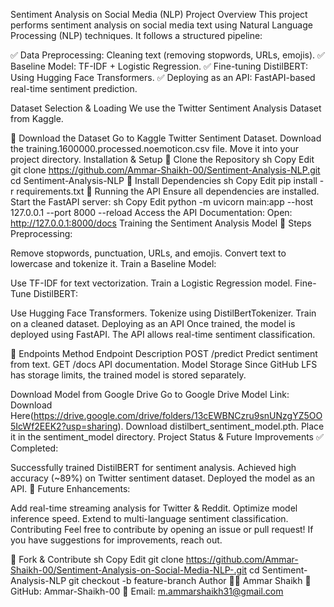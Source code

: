 Sentiment Analysis on Social Media (NLP)
Project Overview
This project performs sentiment analysis on social media text using Natural Language Processing (NLP) techniques. It follows a structured pipeline:

✅ Data Preprocessing: Cleaning text (removing stopwords, URLs, emojis).
✅ Baseline Model: TF-IDF + Logistic Regression.
✅ Fine-tuning DistilBERT: Using Hugging Face Transformers.
✅ Deploying as an API: FastAPI-based real-time sentiment prediction.

Dataset Selection & Loading
We use the Twitter Sentiment Analysis Dataset from Kaggle.

🔹 Download the Dataset
Go to Kaggle Twitter Sentiment Dataset.
Download the training.1600000.processed.noemoticon.csv file.
Move it into your project directory.
Installation & Setup
🔹 Clone the Repository
sh
Copy
Edit
git clone https://github.com/Ammar-Shaikh-00/Sentiment-Analysis-NLP.git
cd Sentiment-Analysis-NLP
🔹 Install Dependencies
sh
Copy
Edit
pip install -r requirements.txt
🔹 Running the API
Ensure all dependencies are installed.
Start the FastAPI server:
sh
Copy
Edit
python -m uvicorn main:app --host 127.0.0.1 --port 8000 --reload
Access the API Documentation:
Open: http://127.0.0.1:8000/docs
Training the Sentiment Analysis Model
🔹 Steps
Preprocessing:

Remove stopwords, punctuation, URLs, and emojis.
Convert text to lowercase and tokenize it.
Train a Baseline Model:

Use TF-IDF for text vectorization.
Train a Logistic Regression model.
Fine-Tune DistilBERT:

Use Hugging Face Transformers.
Tokenize using DistilBertTokenizer.
Train on a cleaned dataset.
Deploying as an API
Once trained, the model is deployed using FastAPI. The API allows real-time sentiment classification.

🔹 Endpoints
Method	Endpoint	Description
POST	/predict	Predict sentiment from text.
GET	/docs	API documentation.
Model Storage
Since GitHub LFS has storage limits, the trained model is stored separately.

Download Model from Google Drive
Go to Google Drive Model Link: Download Here(https://drive.google.com/drive/folders/13cEWBNCzru9snUNzgYZ5OO5IcWf2EEK2?usp=sharing).
Download distilbert_sentiment_model.pth.
Place it in the sentiment_model directory.
Project Status & Future Improvements
✅ Completed:

Successfully trained DistilBERT for sentiment analysis.
Achieved high accuracy (~89%) on Twitter sentiment dataset.
Deployed the model as an API.
🚀 Future Enhancements:

Add real-time streaming analysis for Twitter & Reddit.
Optimize model inference speed.
Extend to multi-language sentiment classification.
Contributing
Feel free to contribute by opening an issue or pull request! If you have suggestions for improvements, reach out.

🔹 Fork & Contribute
sh
Copy
Edit
git clone https://github.com/Ammar-Shaikh-00/Sentiment-Analysis-on-Social-Media-NLP-.git
cd Sentiment-Analysis-NLP
git checkout -b feature-branch
Author
👨‍💻 Ammar Shaikh
🔗 GitHub: Ammar-Shaikh-00
📧 Email: m.ammarshaikh31@gmail.com